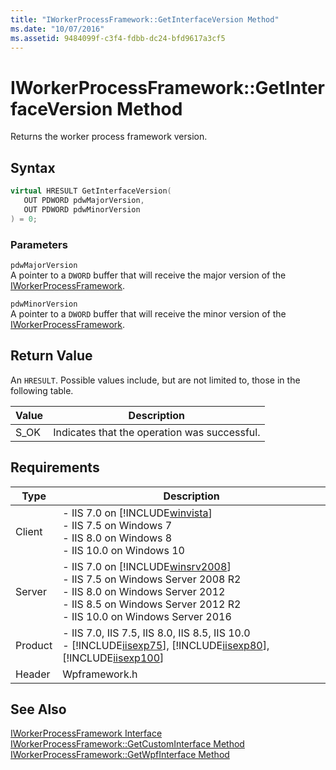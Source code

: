 ```yaml
---
title: "IWorkerProcessFramework::GetInterfaceVersion Method"
ms.date: "10/07/2016"
ms.assetid: 9484099f-c3f4-fdbb-dc24-bfd9617a3cf5
---
```

# IWorkerProcessFramework::GetInterfaceVersion Method
Returns the worker process framework version.  
  
## Syntax  
  
```cpp  
virtual HRESULT GetInterfaceVersion(  
   OUT PDWORD pdwMajorVersion,  
   OUT PDWORD pdwMinorVersion  
) = 0;  
```  
  
### Parameters  
 `pdwMajorVersion`  
 A pointer to a `DWORD` buffer that will receive the major version of the [IWorkerProcessFramework](../../web-development-reference/native-code-api-reference/iworkerprocessframework-interface.md).  
  
 `pdwMinorVersion`  
 A pointer to a `DWORD` buffer that will receive the minor version of the [IWorkerProcessFramework](../../web-development-reference/native-code-api-reference/iworkerprocessframework-interface.md).  
  
## Return Value  
 An `HRESULT`. Possible values include, but are not limited to, those in the following table.  
  
|Value|Description|  
|-----------|-----------------|  
|S_OK|Indicates that the operation was successful.|  
  
## Requirements  
  
|Type|Description|  
|----------|-----------------|  
|Client|-   IIS 7.0 on [!INCLUDE[winvista](../../wmi-provider/includes/winvista-md.md)]<br />-   IIS 7.5 on Windows 7<br />-   IIS 8.0 on Windows 8<br />-   IIS 10.0 on Windows 10|  
|Server|-   IIS 7.0 on [!INCLUDE[winsrv2008](../../wmi-provider/includes/winsrv2008-md.md)]<br />-   IIS 7.5 on Windows Server 2008 R2<br />-   IIS 8.0 on Windows Server 2012<br />-   IIS 8.5 on Windows Server 2012 R2<br />-   IIS 10.0 on Windows Server 2016|  
|Product|-   IIS 7.0, IIS 7.5, IIS 8.0, IIS 8.5, IIS 10.0<br />-   [!INCLUDE[iisexp75](../../web-development-reference/native-code-api-reference/includes/iisexp75-md.md)], [!INCLUDE[iisexp80](../../web-development-reference/native-code-api-reference/includes/iisexp80-md.md)], [!INCLUDE[iisexp100](../../web-development-reference/native-code-api-reference/includes/iisexp100-md.md)]|  
|Header|Wpframework.h|  
  
## See Also  
 [IWorkerProcessFramework Interface](../../web-development-reference/native-code-api-reference/iworkerprocessframework-interface.md)   
 [IWorkerProcessFramework::GetCustomInterface Method](../../web-development-reference/native-code-api-reference/iworkerprocessframework-getcustominterface-method.md)   
 [IWorkerProcessFramework::GetWpfInterface Method](../../web-development-reference/native-code-api-reference/iworkerprocessframework-getwpfinterface-method.md)